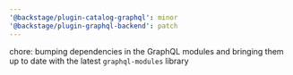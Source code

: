 ```yaml
---
'@backstage/plugin-catalog-graphql': minor
'@backstage/plugin-graphql-backend': patch
---
```


chore: bumping dependencies in the GraphQL modules and bringing them up to date with the latest `graphql-modules` library

